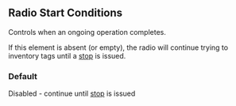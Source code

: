 ## Radio Start Conditions

Controls when an ongoing operation completes.

If this element is absent (or empty), the radio will continue trying to inventory tags until a [stop](#operation/stop) is issued.

### Default

Disabled - continue until [stop](#operation/stop) is issued
